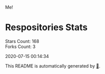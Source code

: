 Me!

# Respositories Stats
Stars Count: 168  
Forks Count: 3

2020-07-15 00:14:34  

This README is automatically generated by [🐰](https://github.com/rnitta/rnitta).
